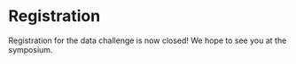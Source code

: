 # Registration
Registration for the data challenge is now closed! We hope to see you at the symposium.
